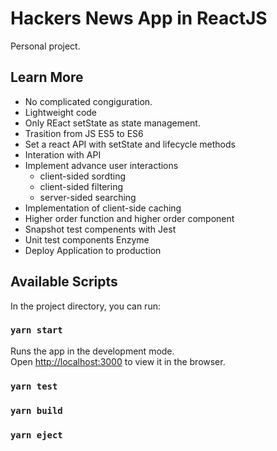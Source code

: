 # Hackers News App in ReactJS

Personal project.

## Learn More

 * No complicated congiguration.
 * Lightweight code
 * Only REact setState as state management.
 * Trasition from JS ES5 to ES6 
 * Set a react API with setState and lifecycle methods
 * Interation with API
 * Implement advance user interactions
    - client-sided sordting 
    - client-sided filtering
    - server-sided searching
 * Implementation of client-side caching
 * Higher order function and higher order component
 * Snapshot test compenents with Jest
 * Unit test components Enzyme
 * Deploy Application to production
 
 ## Available Scripts

In the project directory, you can run:

### `yarn start`

Runs the app in the development mode.\
Open [http://localhost:3000](http://localhost:3000) to view it in the browser.

### `yarn test`

### `yarn build`

### `yarn eject`
